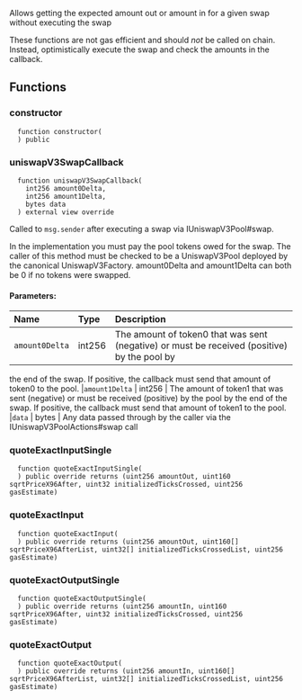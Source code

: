 Allows getting the expected amount out or amount in for a given swap without executing the swap

These functions are not gas efficient and should _not_ be called on chain. Instead, optimistically execute
the swap and check the amounts in the callback.

## Functions

### constructor

```solidity
  function constructor(
  ) public
```

### uniswapV3SwapCallback

```solidity
  function uniswapV3SwapCallback(
    int256 amount0Delta,
    int256 amount1Delta,
    bytes data
  ) external view override
```

Called to `msg.sender` after executing a swap via IUniswapV3Pool#swap.

In the implementation you must pay the pool tokens owed for the swap.
The caller of this method must be checked to be a UniswapV3Pool deployed by the canonical UniswapV3Factory.
amount0Delta and amount1Delta can both be 0 if no tokens were swapped.

#### Parameters:

| Name           | Type   | Description                                                                                 |
| :------------- | :----- | :------------------------------------------------------------------------------------------ |
| `amount0Delta` | int256 | The amount of token0 that was sent (negative) or must be received (positive) by the pool by |

the end of the swap. If positive, the callback must send that amount of token0 to the pool.
|`amount1Delta` | int256 | The amount of token1 that was sent (negative) or must be received (positive) by the pool by
the end of the swap. If positive, the callback must send that amount of token1 to the pool.
|`data` | bytes | Any data passed through by the caller via the IUniswapV3PoolActions#swap call

### quoteExactInputSingle

```solidity
  function quoteExactInputSingle(
  ) public override returns (uint256 amountOut, uint160 sqrtPriceX96After, uint32 initializedTicksCrossed, uint256 gasEstimate)
```

### quoteExactInput

```solidity
  function quoteExactInput(
  ) public override returns (uint256 amountOut, uint160[] sqrtPriceX96AfterList, uint32[] initializedTicksCrossedList, uint256 gasEstimate)
```

### quoteExactOutputSingle

```solidity
  function quoteExactOutputSingle(
  ) public override returns (uint256 amountIn, uint160 sqrtPriceX96After, uint32 initializedTicksCrossed, uint256 gasEstimate)
```

### quoteExactOutput

```solidity
  function quoteExactOutput(
  ) public override returns (uint256 amountIn, uint160[] sqrtPriceX96AfterList, uint32[] initializedTicksCrossedList, uint256 gasEstimate)
```
